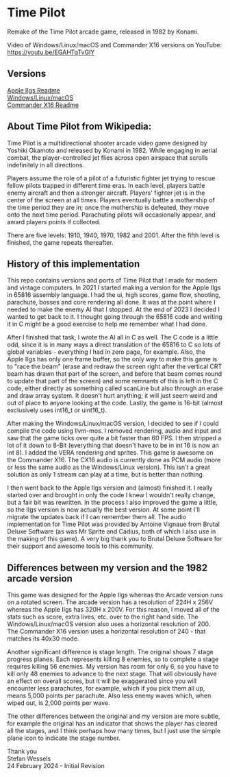 # Time Pilot  
Remake of the Time Pilot arcade game, released in 1982 by Konami.  

Video of Windows/Linux/macOS and Commander X16 versions on YouTube: https://youtu.be/EGAHTqTvGlY  
    
## Versions  
[Apple IIgs Readme](TimePilot-IIgs/README.md)  
[Windows/Linux/macOS](TimePilot-16bit-C/README.md)  
[Commander X16 Readme](TimePilot-CX16/README.md)  
  
## About Time Pilot from Wikipedia:  
Time Pilot is a multidirectional shooter arcade video game designed by Yoshiki Okamoto and released by Konami in 1982. While engaging in aerial combat, the player-controlled jet flies across open airspace that scrolls indefinitely in all directions.  
  
Players assume the role of a pilot of a futuristic fighter jet trying to rescue fellow pilots trapped in different time eras. In each level, players battle enemy aircraft and then a stronger aircraft. Players' fighter jet is in the center of the screen at all times. Players eventually battle a mothership of the time period they are in; once the mothership is defeated, they move onto the next time period. Parachuting pilots will occasionally appear, and award players points if collected.  
  
There are five levels: 1910, 1940, 1970, 1982 and 2001. After the fifth level is finished, the game repeats thereafter.  
  
## History of this implementation  
This repo contains versions and ports of Time Pilot that I made for modern and vintage computers.  In 2021 I started making a version for the Apple IIgs in 65816 assembly language.  I had the ui, high scores, game flow, shooting, parachute, bosses and core rendering all done.  It was at the point where I needed to make the enemy AI that I stopped.  At the end of 2023 I decided I wanted to get back to it.  I thought going through the 65816 code and writing it in C might be a good exercise to help me remember what I had done.  
  
After I finished that task, I wrote the AI all in C as well.  The C code is a little odd, since it is in many ways a direct translation of the 65816 to C so lots of global variables - everything I had in zero page, for example.  Also, the Apple IIgs has only one frame buffer, so the only way to make this game is to "race the beam" (erase and redraw the screen right after the vertical CRT beam has drawn that part of the screen, and before that beam comes round to update that part of the screen) and some remnants of this is left in the C code, either directly as something called scanLine but also through an erase and draw array system.  It doesn't hurt anything; it will just seem weird and out of place to anyone looking at the code.  Lastly, the game is 16-bit (almost exclusively uses int16_t or uint16_t).  
  
After making the Windows/Linux/macOS version, I decided to see if I could compile the code using llvm-mos.  I removed rendering, audio and input and saw that the game ticks over quite a bit faster than 60 FPS.  I then stripped a lot of it down to 8-Bit (everything that doesn't have to be in int 16 is now an int 8).  I added the VERA rendering and sprites.  This game is awesome on the Commander X16.  The CX16 audio is currently done as PCM audio (more or less the same audio as the Windows/Linux version).  This isn't a great solution as only 1 stream can play at a time, but is better than nothing.  

I then went back to the Apple IIgs version and (almost) finished it.  I really started over and brought in only the code I knew I wouldn't really change, but a fair bit was rewritten.  In the process I also improved the game a little, so the IIgs version is now actually the best version.  At some point I'll migrate the updates back if I can remember them all.  The audio implementation for Time Pilot was provided by Antoine Vignaue from Brutal Deluxe Software (as was Mr Sprite and Cadius, both of which I also use in the making of this game).  A very big thank you to Brutal Deluxe Software for their support and awesome tools to this community.
  
## Differences between my version and the 1982 arcade version  
This game was designed for the Apple IIgs whereas the Arcade version runs on a rotated screen.  The arcade version has a resolution of 224H x 256V whereas the Apple IIgs has 320H x 200V.  For this reason, I moved all of the stats such as score, extra lives, etc. over to the right hand side.  The Windows/Linux/macOS version also uses a horizontal resolution of 200.  The Commander X16 version uses a horizontal resolution of 240 - that matches its 40x30 mode.  
  
Another significant difference is stage length.  The original shows 7 stage progress planes.  Each represents killing 8 enemies, so to complete a stage requires killing 56 enemies.  My version has room for only 6, so you have to kill only 48 enemies to advance to the next stage.  That will obviously have an effect on overall scores, but it will be exaggerated since you will encounter less parachutes, for example, which if you pick them all up, means 5,000 points per parachute.  Also less enemy waves which, when wiped out, is 2,000 points per wave.  

The other differences between the original and my version are more subtle, for example the original has an indicator that shows the player has cleared all the stages, and I think perhaps how many times, but I just use the simple plane icon to indicate the stage number.
  
Thank you  
Stefan Wessels  
24 February 2024 - Initial Revision  
